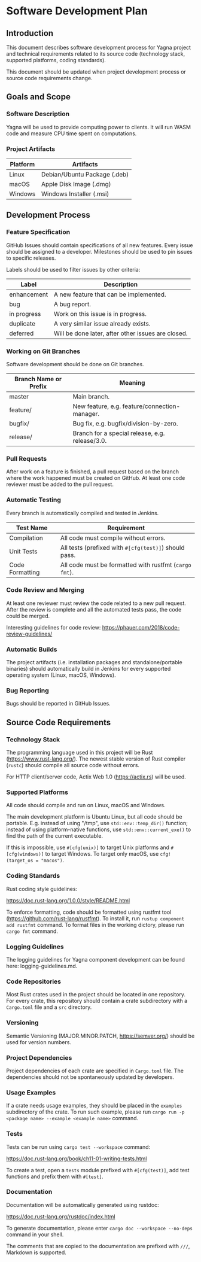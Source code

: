 # Software Development Plan

## Introduction

This document describes software development process for Yagna project and technical requirements related to its source code (technology stack, supported platforms, coding standards).

This document should be updated when project development process or source code requirements change.

## Goals and Scope

### Software Description

Yagna will be used to provide computing power to clients.
It will run WASM code and measure CPU time spent on computations.

### Project Artifacts

| Platform | Artifacts                    |
| -------- | ---------------------------- |
| Linux    | Debian/Ubuntu Package (.deb) |
| macOS    | Apple Disk Image (.dmg)      |
| Windows  | Windows Installer (.msi)     |

## Development Process

### Feature Specification

GitHub Issues should contain specifications of all new features. Every issue should be assigned to a developer.
Milestones should be used to pin issues to specific releases.

Labels should be used to filter issues by other criteria:

| Label       | Description                                        |
| ----------- | -------------------------------------------------- |
| enhancement | A new feature that can be implemented.             |
| bug         | A bug report.                                      |
| in progress | Work on this issue is in progress.                 |
| duplicate   | A very similar issue already exists.               |
| deferred    | Will be done later, after other issues are closed. |

### Working on Git Branches

Software development should be done on Git branches.

| Branch Name or Prefix | Meaning                                         |
| --------------------- | ----------------------------------------------- |
| master                | Main branch.                                    |
| feature/              | New feature, e.g. feature/connection-manager.   |
| bugfix/               | Bug fix, e.g. bugfix/division-by-zero.          |
| release/              | Branch for a special release, e.g. release/3.0. |

### Pull Requests

After work on a feature is finished, a pull request based on the branch where the work happened must be created on GitHub. At least one code reviewer must be added to the pull request.

### Automatic Testing

Every branch is automatically compiled and tested in Jenkins.

| Test Name       | Requirement                                            |
| --------------- | ------------------------------------------------------ |
| Compilation     | All code must compile without errors.                  |
| Unit Tests      | All tests (prefixed with `#[cfg(test)]`) should pass.  |
| Code Formatting | All code must be formatted with rustfmt (`cargo fmt`). |

### Code Review and Merging

At least one reviewer must review the code related to a new pull request.
After the review is complete and all the automated tests pass, the code could be merged.

Interesting guidelines for code review:
https://phauer.com/2018/code-review-guidelines/

### Automatic Builds

The project artifacts (i.e. installation packages and standalone/portable binaries) 
should automatically build in Jenkins for every supported operating system (Linux, macOS, Windows).

### Bug Reporting

Bugs should be reported in GitHub Issues.

## Source Code Requirements

### Technology Stack

The programming language used in this project will be Rust (https://www.rust-lang.org/).
The newest stable version of Rust compiler (`rustc`) should compile all source code without errors.

For HTTP client/server code, Actix Web 1.0 (https://actix.rs) will be used.

### Supported Platforms

All code should compile and run on Linux, macOS and Windows.

The main development platform is Ubuntu Linux, but all code should be portable. E.g. instead of using "/tmp", use `std::env::temp_dir()` function; instead of using platform-native functions, use `std::env::current_exe()` to find the path of the current executable.

If this is impossible, use `#[cfg(unix)]` to target Unix platforms and `#[cfg(windows)]` to target Windows. To target only macOS, use `cfg!(target_os = "macos")`.

### Coding Standards

Rust coding style guidelines:

https://doc.rust-lang.org/1.0.0/style/README.html

To enforce formatting, code should be formatted using rustfmt tool (https://github.com/rust-lang/rustfmt).
To install it, run `rustup component add rustfmt` command. To format files in the working dictory, please run `cargo fmt` command.

### Logging Guidelines

The logging guidelines for Yagna component development can be found here: logging-guidelines.md.

### Code Repositories

Most Rust crates used in the project should be located in one repository.
For every crate, this repository should contain a crate subdirectory with a `Cargo.toml` file and a `src` directory.

### Versioning

Semantic Versioning (MAJOR.MINOR.PATCH, https://semver.org/) should be used for version numbers.

### Project Dependencies

Project dependencies of each crate are specified in `Cargo.toml` file.
The dependencies should not be spontaneously updated by developers.

### Usage Examples

If a crate needs usage examples, they should be placed in the `examples` subdirectory of the crate. To run such example, 
please run `cargo run -p <package name> --example <example name>` command.

### Tests

Tests can be run using `cargo test --workspace` command:

https://doc.rust-lang.org/book/ch11-01-writing-tests.html

To create a test, open a `tests` module prefixed with `#[cfg(test)]`, add test functions and prefix them with `#[test]`.

### Documentation

Documentation will be automatically generated using rustdoc:

https://doc.rust-lang.org/rustdoc/index.html

To generate documentation, please enter `cargo doc --workspace --no-deps` command in your shell.

The comments that are copied to the documentation are prefixed with `///`, Markdown is supported.
